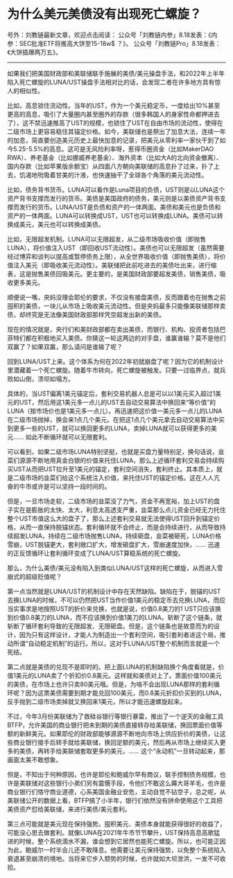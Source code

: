# 为什么美元美债没有出现死亡螺旋？

号外：刘教链最新文章，欢迎点击阅读：
公众号「刘教链内参」8.18发表：《内参：SEC批准ETF将推高大饼至15-18w$ ？》。
公众号「刘教链Pro」8.18发表：《大饼插爆两万五》。

* * *

如果我们把美国财政部和美联储联手施展的美债/美元操盘手法，和2022年上半年陷入死亡螺旋的LUNA/UST操盘手法相对比的话，会发现二者在许多地方具有惊人的相似性。

比如，高息锁住流动性。当年的UST，作为一个美元稳定币，一度给出10%甚至更高的高息，吸引了大量圈内甚至圈外的存款（很多韩国人的身家性命都押进去了），这不禁迅速推高了UST的规模，也锁住了UST在自由市场的流动性，使得在二级市场上更容易稳住其锚定价格。如今，美联储也是祭出了加息大法，连续一年的加息，简直要创造美元历史上最快加息的记录，把美元从零利率一家伙干到了如今5.25-5.5%的高息。这可是无风险利率呀，惹得币圈资金（比如MakerDAO RWA）、养老基金（比如挪威养老基金）、海外资本（比如大A的北向资金撤离）、国内存款（比如苹果版余额宝）从四面八方朝向美联储的高息扑了过来，扑了上去，饥渴地吮吸着甘美的汁液，也快速抽干了全球各个角落的美元流动性。

比如，债务背书货币。LUNA可以看作是Luna项目的负债，UST则是以LUNA这个资产背书支撑而发行的货币。美债是美国政府的债务，美元则是以美债资产背书支撑而发行的货币。LUNA/UST是负债和资产的一体两面。美债和美元也是负债和资产的一体两面。LUNA可以转换成UST，UST也可以转换成LUNA。美债可以转换成美元，美元也可以转换成美债。

比如，无限超发机制。LUNA可以无限超发，从二级市场吸收价值（即抛售LUNA），将价值注入UST（即回收UST流动性）。美债也可以无限超发（虽然需要经过博弈和谈判以提高或暂停债务上限），从全世界吸收价值（即抛售美债），将价值注入美元（即吸收美元流动性）。美联储把此前吃进去的美债吐出来，进行缩表，这是抛售美债回吸美元。更主要的，是美国财政部要超发美债，销售美债，吸收更多美元。

顺便说一嘴，央妈没理会耶伦的要求，不仅没有接盘美债，反而跟着也在抛售之前囤积的美债，一块儿从市场上吸收美元流动性。但是央妈最多只能像美联储那样卖债，却终究是无法像美国财政部那样凭空超发出新的美债。

现在的情况就是，央行们和美财政部都在卖出美债，而银行、机构、投资者包括巴菲特们都在积极地买入美债。你猜这一轮这两边的对手盘，谁赢谁输？莫不是他们双赢了？如果双赢，那么请问是谁输了呢？

回到LUNA/UST上来。这个体系为何在2022年初就崩盘了呢？因为它的机制设计里潜藏着一个死亡螺旋。随着牛市转向，死亡螺旋被触发。只要一过临界点，就兵败如山倒，溃坝如塌方。

具体的，当UST偏离1美元锚定后，套利交易机器人总是可以以1美元买入超过1美元的UST，然后用这1美元多一点儿的UST去自动交易算法中换回来“等价值”的LUNA（按市场价也是1美元多一点儿）。再迅速把这价值一美元多一点儿的LUNA在二级市场抛掉，换会来1点几个美元。在把这1点几个美元拿去自动交易算法中买到更多一些的UST，就可以换回更多的LUNA，卖掉LUNA就可以获得更多的美元…… 如此不断循环就可以无限套利。

可以看到，如果二级市场LUNA特别坚挺，也就是买盘力量特别足，换句话说，韭菜们源源不断地用真金白银的价值来托住LUNA，那么上述循环套利交易会持续购买UST从而把UST拉升至1美元的锚定，套利空间消失，套利终止。其本质上，就是二级市场的韭菜们给这个系统注入价值，来托住UST的锚定价格。这在人人亢奋的牛市或许是可以坚持一段时间的。

但是，一旦市场走软，二级市场的韭菜没了力气，资金不再宽裕，加上UST的盘子实在是膨胀的太快、太大，利息太高透支严重，韭菜那么点儿资金已经无力托住整个UST市值这么大的盘子了，那么上述套利交易就无法使得UST回升到锚定价格，从而一直保持脱锚状态。套利循环就不会终止，而是会持续进行，从而导致持续超发LUNA，持续在二级市场抛售LUNA，持续砸盘，韭菜被砸死，LUNA价格雪崩，UST脱锚更大，套利敞口扩大，增发砸盘扩大，雪崩速度加快，…… 迅速的正反馈循环让套利循环变成了LUNA/UST算稳系统的死亡螺旋。

那么，为什么美债/美元没有陷入到类似LUNA/UST这样的死亡螺旋，从而进入雪崩式的超级贬值呢？

第一点当然就是LUNA/UST的机制设计中存在天然缺陷。缺陷在于，脱锚的UST去换LUNA的时候，不可以仍然把UST当作价值1美元的稳定币去兑换LUNA，而应当实事求是地按照UST的折价来兑换，也就是说，价值0.8美刀的1 UST只应该换到价值0.8美刀的LUNA，而不应该换到价值1美刀的LUNA。斩断了这个链条，就斩断了循环套利导致的无限超发、无限砸盘。但是，这个链条也是故意而为的设计，因为只有这样设计，才能人为制造出一个套利空间，吸引套利者进这个局，推动所谓“自动稳定机制”的运行。所以，这对于LUNA/UST整个机制而言就是一个死结。

第二点就是美债的兑现不是即时的。把上面LUNA的机制缺陷换个角度看就是，价值1美元的LUNA卖了个折扣价0.8美元。这样就和美债对上了。票面价值100美元的美债，在市场上也许只卖80美元哦。但是，为啥不会出现LUNA那样的套利循环呢？因为这票美债需要到期才能兑回100美元，而0.8美元折扣价买到的LUNA，反手抛到二级市场卖掉就又换回来1美元，所以才能迅速螺旋起来。

不过，今年3月份美联储为了救硅谷银行等银行暴雷，推出了一个逆天的金融工具BTFP，允许美国的商业银行把未到期的美债直接转存给美联储，换回票面价值等额的新鲜美元。如果耶伦的财政部能够源源不断地向市场上供应折价的美债，让这些商业银行接手后转手就给美联储，换回足额的美元，然后再从市场上继续买入更多的美债，再转手给美联储套取更多的美元，…… 这个“永动机”一旦转动起来，那画面太美不敢想象。

但是，不知出于何种原因，也许是耶伦和鲍威尔早有商议，联手控制债务规模，也许是美联储对这些银行小弟们另有震慑手段，令他们不敢这么薅大哥羊毛，也许是商业银行们恪守商业道德，心系美国金融业安危，主动自觉不钻空子，总之呢，从美联储公开的数据上看，BTFP搞了小半年，银行们依然没有拼命使用这个工具把美债资产怼给美联储，来进行美债/美元套利。

第三点可能就是美元现在保持强势。囤积美元、美债本身就能获得很好的收益了，可能没心思去做套利。就像LUNA在2021年牛市节节攀升，UST保持高息高歌猛进的时候，整个系统滴水不漏，谁会想到它居然也能死亡螺旋。所以，也可能正因为此，鲍威尔一时半会儿还不敢降息。他需要让美元保持强势，以免整个系统陷入衰退甚至崩溃的境地。当将来它步入颓势的时候，也许就如大坝泄洪，一发不可收拾。




